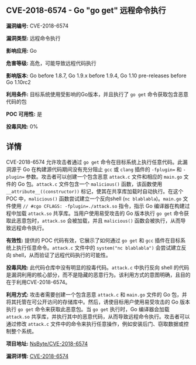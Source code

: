 ## CVE-2018-6574 - Go "go get" 远程命令执行

**漏洞编号:** CVE-2018-6574

**漏洞类型:** 远程命令执行

**影响应用:** Go

**危害等级:** 高危，可能导致远程代码执行

**影响版本:** Go before 1.8.7, Go 1.9.x before 1.9.4, Go 1.10 pre-releases before Go 1.10rc2

**利用条件:** 目标系统使用受影响的Go版本，并且执行了 `go get` 命令获取包含恶意代码的包

**POC 可用性:** 是

**投毒风险:** 0%

## 详情

CVE-2018-6574 允许攻击者通过 `go get` 命令在目标系统上执行任意代码。此漏洞源于 Go 在构建源代码期间没有充分阻止 `gcc` 或 `clang` 插件的 `-fplugin=` 和 `-plugin=` 参数。攻击者可以创建一个包含恶意 `attack.c` 文件和相应的 `main.go` 文件的 Go 包。`attack.c` 文件包含一个 `malicious()` 函数，该函数使用 `__attribute__((constructor))` 标记，使其在共享库加载时自动执行。在这个 POC 中，`malicious()` 函数尝试建立一个反向shell (`nc blablabla`)。`main.go` 文件使用 `// #cgo CFLAGS: -fplugin=./attack.so` 指令，指示 Go 编译器在构建过程中加载 `attack.so` 共享库。当用户使用易受攻击的 Go 版本执行 `go get` 命令获取此恶意包时，`attack.so` 会被加载，并且 `malicious()` 函数会被执行，从而导致远程命令执行。

**有效性:** 提供的 POC 代码有效，它展示了如何通过 `go get` 和 `gcc` 插件在目标系统上执行任意命令。`attack.c` 文件中的 `system("nc blablabla")` 会尝试建立反向 shell，从而验证了远程代码执行的可能性。

**投毒风险:** 此代码仓库中没有明显的投毒代码。`attack.c` 中执行反向 shell 的代码是漏洞利用的核心部分，而不是隐藏的恶意行为。该利用方式的意图明确，且目的在于利用CVE-2018-6574。

**利用方式:** 攻击者需要创建一个包含恶意 `attack.c` 和 `main.go` 文件的 Go 包，并将其托管在可公开访问的存储库中。然后，诱使目标用户使用易受攻击的 Go 版本执行 `go get` 命令来获取此恶意包。当 `go get` 执行时，Go 编译器会加载 `attack.so` 共享库，并执行其中的恶意代码，从而导致远程命令执行。攻击者可以通过修改 `attack.c` 文件中的命令来执行任意操作，例如安装后门、窃取数据或控制整个系统。

**项目地址:** [NsByte/CVE-2018-6574](https://github.com/NsByte/CVE-2018-6574)

**漏洞详情:** [CVE-2018-6574](https://nvd.nist.gov/vuln/detail/CVE-2018-6574)